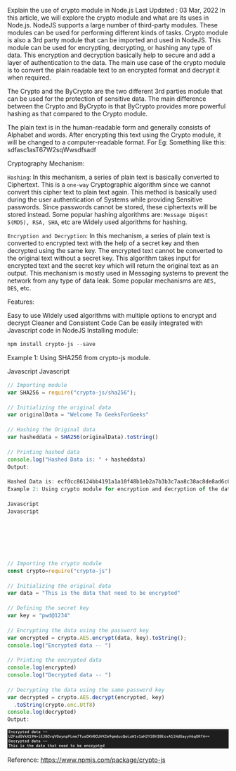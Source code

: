 Explain the use of crypto module in Node.js
Last Updated : 03 Mar, 2022
In this article, we will explore the crypto module and what are its uses in Node.js. NodeJS supports a large number of third-party modules. These modules can be used for performing different kinds of tasks. Crypto module is also a 3rd party module that can be imported and used in NodeJS. This module can be used for encrypting, decrypting, or hashing any type of data. This encryption and decryption basically help to secure and add a layer of authentication to the data. The main use case of the crypto module is to convert the plain readable text to an encrypted format and decrypt it when required.

The Crypto and the ByCrypto are the two different 3rd parties module that can be used for the protection of sensitive data. The main difference between the Crypto and ByCrypto is that ByCrypto provides more powerful hashing as that compared to the Crypto module. 

The plain text is in the human-readable form and generally consists of Alphabet and words. After encrypting this text using the Crypto module, it will be changed to a computer-readable format. For Eg: Something like this: sdfasc1asT67W2sqWwsdfsadf

Cryptography Mechanism:

`Hashing`: In this mechanism, a series of plain text is basically converted to Ciphertext. This is a `one-way` Cryptographic algorithm since we cannot convert this cipher text to plain text again. This method is basically used during the user authentication of Systems while providing Sensitive passwords. Since passwords cannot be stored, these ciphertexts will be stored instead. Some popular hashing algorithms are: `Message Digest 5(MD5), RSA, SHA`, etc are Widely used algorithms for hashing.

`Encryption and Decryption`: In this mechanism, a series of plain text is converted to encrypted text with the help of a secret key and then decrypted using the same key. The encrypted text cannot be converted to the original text without a secret key. This algorithm takes input for encrypted text and the secret key which will return the original text as an output. This mechanism is mostly used in Messaging systems to prevent the network from any type of data leak. Some popular mechanisms are `AES, DES`, etc.

Features: 

Easy to use
Widely used algorithms with multiple options to encrypt and decrypt
Cleaner and Consistent Code
Can be easily integrated with Javascript code in NodeJS
Installing module:
```js
npm install crypto-js --save
```
Example 1: Using SHA256 from crypto-js module.

Javascript
Javascript





```js
// Importing module
var SHA256 = require("crypto-js/sha256");
  
// Initializing the original data
var originalData = "Welcome To GeeksForGeeks"
  
// Hashing the Original data
var hasheddata = SHA256(originalData).toString()
  
// Printing hashed data
console.log("Hashed Data is: " + hasheddata)
Output: 

Hashed Data is: ecf0cc86124bb4191a1a10f48b1eb2a7b3b3c7aa8c38ac8de8ad6c0a1502b985
Example 2: Using crypto module for encryption and decryption of the data. We can use a single key for the encryption and then use the same key for decryption as well.

Javascript
Javascript






// Importing the crypto module
const crypto=require("crypto-js")
  
// Initializing the original data
var data = "This is the data that need to be encrypted"
  
// Defining the secret key
var key = "pwd@1234"
  
// Encrypting the data using the password key
var encrypted = crypto.AES.encrypt(data, key).toString();
console.log("Encrypted data -- ")
  
// Printing the encrypted data
console.log(encrypted)
console.log("Decrypted data -- ")
  
// Decrypting the data using the same password key
var decrypted = crypto.AES.decrypt(encrypted, key)
  .toString(crypto.enc.Utf8)
console.log(decrypted)
Output:
```
![encrypt-output](./assets/images/encrypt.jpg)

Reference: https://www.npmjs.com/package/crypto-js